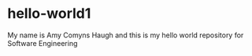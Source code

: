# hello-world1
My name is Amy Comyns Haugh and this is my hello world repository for Software Engineering
